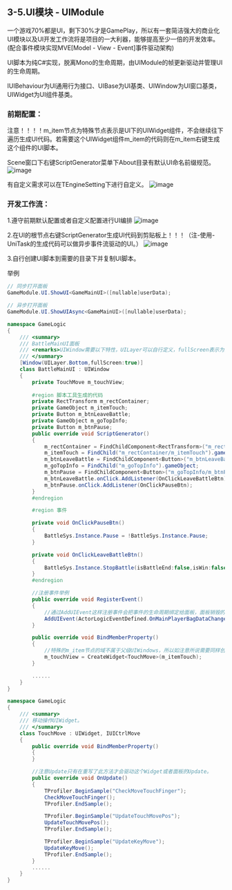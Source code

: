 ## 3-5.UI模块 - UIModule
一个游戏70%都是UI，剩下30%才是GamePlay，所以有一套简洁强大的商业化UI模块以及UI开发工作流将是项目的一大利器，能够提高至少一倍的开发效率。(配合事件模块实现MVE[Model - View - Event]事件驱动架构)

UI脚本为纯C#实现，脱离Mono的生命周期，由UIModule的帧更新驱动并管理UI的生命周期。

IUIBehaviour为UI通用行为接口、UIBase为UI基类、UIWindow为UI窗口基类，UIWidget为UI组件基类。

### 前期配置：
注意！！！！m_item节点为特殊节点表示是UI下的UIWidget组件，不会继续往下遍历生成UI代码。若需要这个UIWidget组件m_item的代码则在m_item右键生成这个组件的UI脚本。

Scene窗口下右键ScriptGenerator菜单下About目录有默认UI命名前缀规范。
![image](src/3-5-1.png)

有自定义需求可以在TEngineSetting下进行自定义。
![image](src/3-5-2.png)
### 开发工作流：
1.遵守前期默认配置或者自定义配置进行UI编排
![image](src/3-5-3.png)

2.在UI的根节点右键ScriptGenerator生成UI代码到剪贴板上！！！（注-使用-UniTask的生成代码可以做异步事件流驱动的UI。）
![image](src/3-5-4.png)

3.自行创建UI脚本到需要的目录下并复制UI脚本。

举例
``` csharp
// 同步打开面板
GameModule.UI.ShowUI<GameMainUI>([nullable]userData);

// 异步打开面板
GameModule.UI.ShowUIAsync<GameMainUI>([nullable]userData);

namespace GameLogic
{
    /// <summary>
    /// BattleMainUI面板
    /// <remarks>UIWindow需要以下特性，UILayer可以自行定义，fullScreen表示为全屏面板会停止和隐藏这个面板堆栈后面的面板。</remarks>
    /// </summary>
    [Window(UILayer.Bottom,fullScreen:true)]
    class BattleMainUI : UIWindow
    {
        private TouchMove m_touchView;
        
        #region 脚本工具生成的代码
        private RectTransform m_rectContainer;
        private GameObject m_itemTouch;
        private Button m_btnLeaveBattle;
        private GameObject m_goTopInfo;
        private Button m_btnPause;
        public override void ScriptGenerator()
        {
            m_rectContainer = FindChildComponent<RectTransform>("m_rectContainer");
            m_itemTouch = FindChild("m_rectContainer/m_itemTouch").gameObject;
            m_btnLeaveBattle = FindChildComponent<Button>("m_btnLeaveBattle");
            m_goTopInfo = FindChild("m_goTopInfo").gameObject;
            m_btnPause = FindChildComponent<Button>("m_goTopInfo/m_btnPause");
            m_btnLeaveBattle.onClick.AddListener(OnClickLeaveBattleBtn);
            m_btnPause.onClick.AddListener(OnClickPauseBtn);
        }
        #endregion

        #region 事件

        private void OnClickPauseBtn()
        {
            BattleSys.Instance.Pause = !BattleSys.Instance.Pause;
        }

        private void OnClickLeaveBattleBtn()
        {
            BattleSys.Instance.StopBattle(isBattleEnd:false,isWin:false);
        }
        #endregion

        //注册事件举例
        public override void RegisterEvent()
        {
            //通过AddUIEvent这样注册事件会把事件的生命周期绑定给面板，面板销毁的时候自动移除监听。
            AddUIEvent(ActorLogicEventDefined.OnMainPlayerBagDataChange, RefreshUI);
        }

        public override void BindMemberProperty()
        {
            //特殊的m_item节点的域不属于父级UIWindows，所以如注意所说需要同样创建这个UIWidget的脚本并生成代码过去。 可以如下创建或者走type、path创建。
            m_touchView = CreateWidget<TouchMove>(m_itemTouch);
        }

        ......
    }
}

namespace GameLogic
{
    /// <summary>
    /// 移动操作UIWidget。
    /// </summary>
    class TouchMove : UIWidget, IUICtrlMove
    {
        public override void BindMemberProperty()
        {
        }

        //注意Update只有在重写了此方法才会驱动这个Widget或者面板的Update。
        public override void OnUpdate()
        {
            TProfiler.BeginSample("CheckMoveTouchFinger");
            CheckMoveTouchFinger();
            TProfiler.EndSample();

            TProfiler.BeginSample("UpdateTouchMovePos");
            UpdateTouchMovePos();
            TProfiler.EndSample();

            TProfiler.BeginSample("UpdateKeyMove");
            UpdateKeyMove();
            TProfiler.EndSample();
        }
        ......
    }
}
```